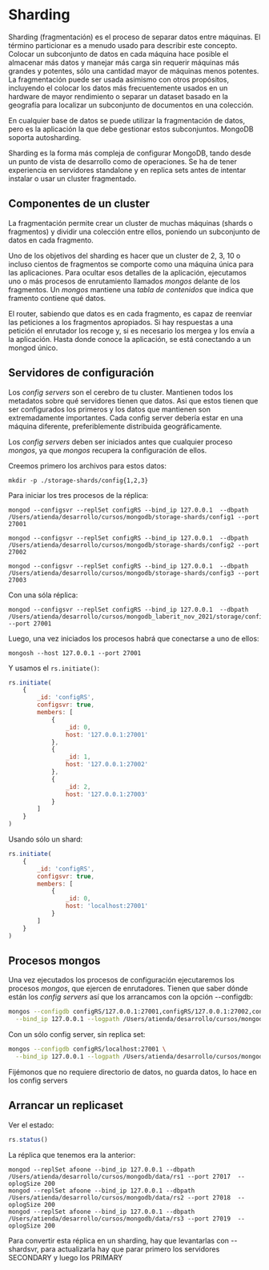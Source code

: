 # Sharding

Sharding (fragmentación) es el proceso de separar datos entre máquinas. El término particionar es a menudo usado para describir este concepto. Colocar un subconjunto de datos en cada máquina hace posible el almacenar más datos y manejar más carga sin requerir máquinas más grandes y potentes, sólo una cantidad mayor de máquinas menos potentes. La fragmentación puede ser usada asimismo con otros propósitos, incluyendo el colocar los datos más frecuentemente usados en un hardware de mayor rendimiento o separar un dataset basado en la geografía para localizar un subconjunto de documentos en una colección.

En cualquier base de datos se puede utilizar la fragmentación de datos, pero es la aplicación la que debe gestionar estos subconjuntos. MongoDB soporta autosharding. 

Sharding es la forma más compleja de configurar MongoDB, tando desde un punto de vista de desarrollo como de operaciones. Se ha de tener experiencia en servidores standalone y en replica sets antes de intentar instalar o usar un cluster fragmentado.

## Componentes de un cluster

La fragmentación permite crear un cluster de muchas máquinas (shards o fragmentos) y dividir una colección entre ellos, poniendo un subconjunto de datos en cada fragmento. 

Uno de los objetivos del sharding es hacer que un cluster de 2, 3, 10 o incluso cientos de fragmentos se comporte como una máquina única para las aplicaciones. Para ocultar esos detalles de la aplicación, ejecutamos uno o más procesos de enrutamiento llamados *mongos* delante de los fragmentos. Un *mongos* mantiene una *tabla de contenidos* que indica que framento contiene qué datos. 

El router, sabiendo que datos es en cada fragmento, es capaz de reenviar las peticiones a los fragmentos apropiados. Si hay respuestas a una petición el enrutador los recoge y, si es necesario los mergea y los envía a la aplicación. Hasta donde conoce la aplicación, se está conectando a un mongod único. 

## Servidores de configuración

Los *config servers* son el cerebro de tu cluster. Mantienen todos los metadatos sobre qué servidores tienen que datos. Asi que estos tienen que ser configurados los primeros y los datos que mantienen son extremadamente importantes. Cada config server debería estar en una máquina diferente, preferiblemente distribuida geográficamente. 

Los *config servers* deben ser iniciados antes que cualquier proceso *mongos*, ya que *mongos* recupera la configuración de ellos. 

Creemos primero los archivos para estos datos:

```shell
mkdir -p ./storage-shards/config{1,2,3}
```

Para iniciar los tres procesos de la réplica:

```shell
mongod --configsvr --replSet configRS --bind_ip 127.0.0.1  --dbpath /Users/atienda/desarrollo/cursos/mongodb/storage-shards/config1 --port 27001

mongod --configsvr --replSet configRS --bind_ip 127.0.0.1  --dbpath /Users/atienda/desarrollo/cursos/mongodb/storage-shards/config2 --port 27002

mongod --configsvr --replSet configRS --bind_ip 127.0.0.1  --dbpath /Users/atienda/desarrollo/cursos/mongodb/storage-shards/config3 --port 27003
```

Con una sóla réplica:

```shell
mongod --configsvr --replSet configRS --bind_ip 127.0.0.1  --dbpath /Users/atienda/desarrollo/cursos/mongodb_laberit_nov_2021/storage/config --port 27001
```

Luego, una vez iniciados los procesos habrá que conectarse a uno de ellos:

```shell
mongosh --host 127.0.0.1 --port 27001
````

Y usamos el `rs.initiate()`: 

```javascript
rs.initiate(
    {
        _id: 'configRS', 
        configsvr: true,
        members: [
            {
                _id: 0,
                host: '127.0.0.1:27001'
            },
            {
                _id: 1,
                host: '127.0.0.1:27002'
            },
            {
                _id: 2,
                host: '127.0.0.1:27003'
            }
        ]
    }
)
```

Usando sólo un shard:

```javascript
rs.initiate(
    {
        _id: 'configRS', 
        configsvr: true,
        members: [
            {
                _id: 0,
                host: 'localhost:27001'
            }
        ]
    }
)
```


## Procesos mongos

Una vez ejecutados los procesos de configuración ejecutaremos los procesos *mongos*, que ejercen de enrutadores. Tienen que saber dónde están los *config servers* así que los arrancamos con la opción --configdb:

```bash
mongos --configdb configRS/127.0.0.1:27001,configRS/127.0.0.1:27002,configRS/127.0.0.1:27003 \
  --bind_ip 127.0.0.1 --logpath /Users/atienda/desarrollo/cursos/mongodb/logs/mongos.log --port 27101
```

Con un sólo config server, sin replica set:

```bash
mongos --configdb configRS/localhost:27001 \
  --bind_ip 127.0.0.1 --logpath /Users/atienda/desarrollo/cursos/mongodb/logs/mongos.log --port 27101
```

Fijémonos que no requiere directorio de datos, no guarda datos, lo hace en los config servers

## Arrancar un replicaset

Ver el estado:

```javascript
rs.status()
````

La réplica que tenemos era la anterior:

```shell
mongod --replSet afoone --bind_ip 127.0.0.1 --dbpath /Users/atienda/desarrollo/cursos/mongodb/data/rs1 --port 27017  --oplogSize 200
mongod --replSet afoone --bind_ip 127.0.0.1 --dbpath /Users/atienda/desarrollo/cursos/mongodb/data/rs2 --port 27018  --oplogSize 200
mongod --replSet afoone --bind_ip 127.0.0.1 --dbpath /Users/atienda/desarrollo/cursos/mongodb/data/rs3 --port 27019  --oplogSize 200
```

Para convertir esta réplica en un sharding, hay que levantarlas con --shardsvr, para actualizarla hay que parar primero los servidores SECONDARY y luego los PRIMARY






